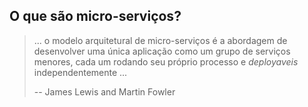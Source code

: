 O que são micro-serviços?
---

>... o modelo arquitetural de micro-serviços é a abordagem de desenvolver uma única aplicação como um grupo de serviços menores, cada um rodando seu próprio processo e *deployaveis* independentemente ...
>
>-- James Lewis and Martin Fowler